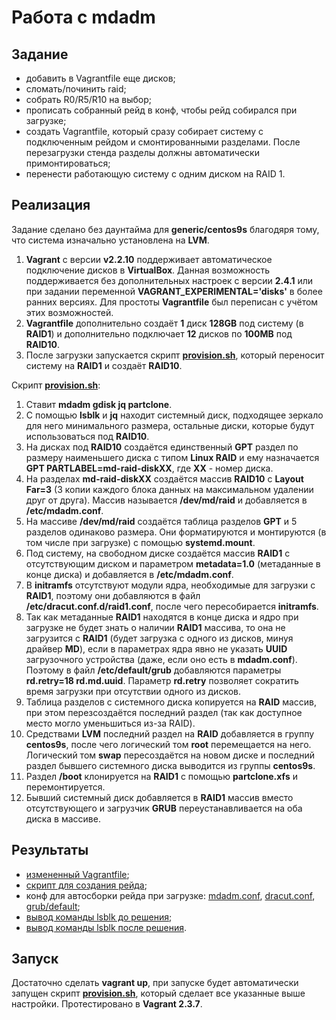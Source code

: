 # Работа с mdadm

## Задание

- добавить в Vagrantfile еще дисков;
- сломать/починить raid;
- собрать R0/R5/R10 на выбор;
- прописать собранный рейд в конф, чтобы рейд собирался при загрузке;
- создать Vagrantfile, который сразу собирает систему с подключенным рейдом и смонтированными разделами. После перезагрузки стенда разделы должны автоматически примонтироваться;
- перенести работающую систему с одним диском на RAID 1.

## Реализация

Задание сделано без даунтайма для **generic/centos9s** благодяря тому, что система изначально установлена на **LVM**.

1. **Vagrant** с версии **v2.2.10** поддерживает автоматическое подключение дисков в **VirtualBox**. Данная возможность поддерживается без дополнительных настроек с версии **2.4.1** или при задании переменной **VAGRANT_EXPERIMENTAL='disks'** в более ранних версиях. Для простоты **Vagrantfile** был переписан с учётом этих возможностей.
2. **Vagrantfile** дополнительно создаёт **1** диск **128GB** под систему (в **RAID1**) и дополнительно подключает **12** дисков по **100MB** под **RAID10**.
3. После загрузки запускается скрипт **[provision.sh](https://github.com/abegorov/linux5/blob/main/provision.sh)**, который переносит систему на **RAID1** и создаёт **RAID10**.

Скрипт **[provision.sh](https://github.com/abegorov/linux5/blob/main/provision.sh)**:

1. Ставит **mdadm gdisk jq partclone**.
2. С помощью **lsblk** и **jq** находит системный диск, подходящее зеркало для него минимального размера, остальные диски, которые будут использоваться под **RAID10**.
3. На дисках под **RAID10** создаётся единственный **GPT** раздел по размеру наименьшего диска с типом **Linux RAID** и ему назначается **GPT PARTLABEL=md-raid-diskXX**, где **XX** - номер диска.
4. На разделах **md-raid-diskXX** создаётся массив **RAID10** с **Layout Far=3** (3 копии каждого блока данных на максимальном удалении друг от друга). Массив называется **/dev/md/raid** и добавляется в **/etc/mdadm.conf**.
5. На массиве **/dev/md/raid** создаётся таблица разделов **GPT** и 5 разделов одинаково размера. Они форматируются и монтируются (в том числе при загрузке) с помощью **systemd.mount**.
6. Под систему, на свободном диске создаётся массив **RAID1** с отсутствующим диском и параметром **metadata=1.0** (метаданные в конце диска) и добавляется в **/etc/mdadm.conf**.
7. В **initramfs** отсутствуют модули ядра, необходимые для загрузки с **RAID1**, поэтому они добавляются в файл **/etc/dracut.conf.d/raid1.conf**, после чего пересобирается **initramfs**.
8. Так как метаданные **RAID1** находятся в конце диска и ядро при загрузке не будет знать о наличии **RAID1** массива, то она не загрузится с **RAID1** (будет загрузка с одного из дисков, минуя драйвер **MD**), если в параметрах ядра явно не указать **UUID** загрузочного устройства (даже, если оно есть в **mdadm.conf**). Поэтому в файл **/etc/default/grub** добавляются параметры **rd.retry=18 rd.md.uuid**. Параметр **rd.retry** позволяет сократить время загрузки при отсутствии одного из дисков.
9. Таблица разделов с системного диска копируется на **RAID** массив, при этом перезсоздаётся последний раздел (так как доступное место могло уменьшиться из-за RAID).
10. Средствами **LVM** последний раздел на **RAID** добавляется в группу **centos9s**, после чего логический том **root** перемещается на него. Логический том **swap** пересоздаётся на новом диске и последний раздел бывшего системного диска выводится из группы **centos9s**.
11. Раздел **/boot** клонируется на **RAID1** с помощью **partclone.xfs** и перемонтируется.
12. Бывший системный диск добавляется в **RAID1** массив вместо отсутствующего и загрузчик **GRUB** переустанавливается на оба диска в массиве.

## Результаты

- [измененный Vagrantfile](https://github.com/abegorov/linux5/blob/main/Vagrantfile);
- [скрипт для создания рейда](https://github.com/abegorov/linux5/blob/main/provision.sh);
- конф для автосборки рейда при загрузке: [mdadm.conf](https://github.com/abegorov/linux5/blob/main/mdadm.conf), [dracut.conf](https://github.com/abegorov/linux5/blob/main/dracut.conf), [grub/default](https://github.com/abegorov/linux5/blob/main/default-grub);
- [вывод команды lsblk до решения](https://github.com/abegorov/linux5/blob/main/lsblk-before.txt);
- [вывод команды lsblk после решения](https://github.com/abegorov/linux5/blob/main/lsblk-after.txt).

## Запуск

Достаточно сделать **vagrant up**, при запуске будет автоматически запущен скрипт **[provision.sh](https://github.com/abegorov/linux5/blob/main/provision.sh)**, который сделает все указанные выше настройки. Протестировано в **Vagrant 2.3.7**.
